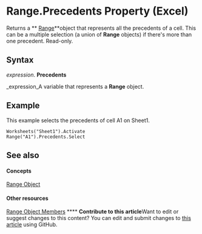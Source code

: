 
# Range.Precedents Property (Excel)

Returns a  ** [Range](b8207778-0dcc-4570-1234-f130532cc8cd.md)**object that represents all the precedents of a cell. This can be a multiple selection (a union of  **Range** objects) if there's more than one precedent. Read-only.


## Syntax

 _expression_. **Precedents**

 _expression_A variable that represents a  **Range** object.


## Example

This example selects the precedents of cell A1 on Sheet1.


```
Worksheets("Sheet1").Activate 
Range("A1").Precedents.Select
```


## See also


#### Concepts


 [Range Object](b8207778-0dcc-4570-1234-f130532cc8cd.md)
#### Other resources


 [Range Object Members](4336bf81-1e63-7e44-1792-baf366a027a7.md)
****   **Contribute to this article**Want to edit or suggest changes to this content? You can edit and submit changes to  [this article](https://github.com/jhershey00/VBA_Excel_Test/OpenXMLCon/articles/3c00cfb4-1c12-668d-a952-89f9b1ef129f.md) using GitHub.

